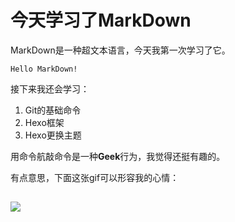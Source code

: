# **今天学习了MarkDown**
MarkDown是一种超文本语言，今天我第一次学习了它。

```
Hello MarkDown!
```

接下来我还会学习：

1. Git的基础命令
1. Hexo框架
1. Hexo更换主题

用命令航敲命令是一种**Geek**行为，我觉得还挺有趣的。



有点意思，下面这张gif可以形容我的心情：

## ![](https://qgt-style.oss-cn-hangzhou.aliyuncs.com/newcoursep4/g1/g1-2-2/tenor.gif)
